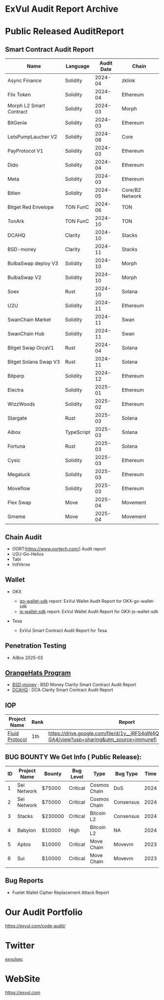 # ExVul Audit Report Archive

# Public Released AuditReport

## Smart Contract Audit Report

| Name | Language | Audit Date | Chain |
|------|----------|------------|-------|
| Async Finance | Solidity | 2024-04 | zklink |
| Filx Token | Solidity | 2024-04 | Ethereum |
| Morph L2 Smart Contract | Solidity | 2024-03 | Morph |
| BitGenie | Solidity | 2024-03 | Ethereum |
| LetsPumpLaucher V2 | Solidity | 2024-08 | Core |
| PayProtocol V1 | Solidity | 2024-03 | Ethereum |
| Dido | Solidity | 2024-04 | Ethereum |
| Meta | Solidity | 2024-03 | Ethereum |
| Bitlen | Solidity | 2024-05 | Core/B2 Network |
| Bitget Red Envelope | TON FunC | 2024-06 | TON |
| TonArk | TON FunC | 2024-10 | TON |
|DCAHQ|Clarity |2024-10|Stacks|
|BSD-money|Clarity|2024-11|Stacks|
| BulbaSwap deploy V3 | Solidity | 2024-10 | Morph |
| BulbaSwap V2 | Solidity | 2024-10 | Morph |
| Soex | Rust | 2024-10 | Solana |
| U2U | Solidity | 2024-11 | Ethereum |
| SwanChain Market | Solidity | 2024-11 | Swan |
| SwanChain Hub | Solidity | 2024-11 | Swan |
| Bitget Swap OrcaV1 | Rust | 2024-04 | Solana |
| Bitget Solana Swap V3 | Rust | 2024-11 | Solana |
| Bitperp | Solidity | 2024-12 | Ethereum |
| Electra | Solidity | 2025-01 | Ethereum |
| WizzWoods|Solidity | 2025-02 | Ethereum |
| Stargate|Rust | 2025-03 | Solana |
| Aibox |TypeScript|2025-03| Solana |
| Fortuna | Rust | 2025-03 | Solana |
| Cysic |Solidity | 2025-03 | Ethereum |
| Megaluck|Solidity | 2025-03 | Ethereum |
| Moveflow |Solidity | 2025-03 | Ethereum |
| Flex Swap| Move|2025-04 | Movement |
| Gmeme| Move|2025-04 | Movement |





## Chain Audit
- OORT(https://www.oortech.com/) Audit report
- U2U-Go-Helios
- Tabi
- InitVerse

## Wallet

- OKX
  - [go-wallet-sdk](https://github.com/okx/go-wallet-sdk) report: ExVul Wallet Audit Report for OKX-go-wallet-sdk
  - [js-wallet-sdk](https://github.com/okx/js-wallet-sdk) report: ExVul Wallet Audit Report for OKX-js-wallet-sdk

- Tesa
  - ExVul Smart Contract Audit Report for Tesa
## Penetration Testing
- AiBox 2025-03
 
## [OrangeHats Program](https://x.com/Stacks/status/1798369770082881912)
- [BSD-money](https://www.bsd.money/) : BSD Money Clarity Smart Contract Audit Report 
- [DCAHQ](https://www.dcahq.com/) : DCA Clarity Smart Contract Audit Report 



## IOP

| Project Name                                   | Rank | Report                                                                                                 | Bugs           | Bountys |
| ---------------------------------------------- | ---- | ------------------------------------------------------------------------------------------------------ | -------------- | ------- |
| [Fluid Protocol](https://x.com/Fluid_Protocol) | 1th  | https://drive.google.com/file/d/1y__jRFS4qlN4QrRor3Rx0kyUqqXb-GA4/view?usp=sharing&utm_source=immunefi | 1Critical 1Low | $22,345 |


##  BUG BOUNTY We Get  Info ( Public Release):

| ID   | Project Name | Bounty  | Bug Level | Type         | Bug Type  | Time | Reference                                                    |
| ---- | ------------ | ------- | --------- | ------------ | --------- | ---- | ------------------------------------------------------------ |
| 1    | Sei Network  | $75000  | Critical  | Cosmos Chain | DoS       | 2024 | https://mp.weixin.qq.com/s/UHqkPFoEf7vbgdoBADbqRg            |
| 2    | Sei Network  | $75000  | Critical  | Cosmos Chain | Consensus | 2024 |                                                              |
| 3    | Stacks       | $230000 | Critical  | Bitcoin L2   | Consensus | 2024 | https://medium.com/immunefi/stacks-dos-bugfix-review-dc0f2a75b276 |
| 4    | Babylon      | $10000  | High      | Bitcoin L2   | NA        | 2024 |                                                              |
| 5    | Aptos        | $10000  | Critical  | Move Chain   | Movevm    | 2023 | https://exvul.com/analysis-of-the-first-critical-vulnerability-of-aptos-move-vm/ |
| 6    | Sui          | $10000  | Critical  | Move Chain   | Movevm    | 2023 |                                                              |
|      |              |         |           |              |           |      |                                                              |


## Bug Reports

- Fuelet Wallet Cipher Replacement Attack Report

# Our Audit Portfolio

https://exvul.com/code-audit/


# Twitter
  [exvulsec](https://x.com/EXVULSEC)

# WebSite
  https://exvul.com
